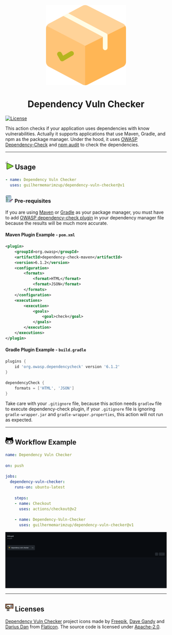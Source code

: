 <p align="center">
<a href="https://github.com/guilhermemarimzup/dependency-vuln-checker">
  <img src="./images/logo.png" width="250" />
</a>

<h1 align="center">Dependency Vuln Checker</h1>

[![License](https://img.shields.io/badge/License-Apache%202.0-blue.svg)](https://opensource.org/licenses/Apache-2.0)

This action checks if your application uses dependencies with know vulnerabilities. Actually it supports applications that use Maven, Gradle, and npm as the package manager. Under the hood, it uses [OWASP Dependency-Check](https://owasp.org/www-project-dependency-check/) and [npm audit](https://docs.npmjs.com/cli/v7/commands/npm-audit) to check the dependencies.

---

<h2>
    <img src="./images/usage.svg" alt="Usage icon" width="25px"/> Usage
</h2>

```yaml
- name: Dependency Vuln Checker
  uses: guilhermemarimzup/dependency-vuln-checker@v1
```

<h3>
    <img src="./images/pre-requisites.svg" alt="Pre-requisites icon" width="25px"/> Pre-requisites
</h3>

If you are using [Maven](https://maven.apache.org/) or [Gradle](https://gradle.org/) as your package manager, you must have to add [OWASP dependency-check plugin](https://jeremylong.github.io/DependencyCheck/modules.html) in your dependency manager file because the results will be much more accurate.

#### Maven Plugin Example - `pom.xml`

```xml
<plugin>
    <groupId>org.owasp</groupId>
    <artifactId>dependency-check-maven</artifactId>
    <version>6.1.2</version>
    <configuration>
        <formats>
            <format>HTML</format>
            <format>JSON</format>
        </formats>
    </configuration>
    <executions>
        <execution>
            <goals>
                <goal>check</goal>
            </goals>
        </execution>
    </executions>
</plugin>
```

#### Gradle Plugin Example - `build.gradle`

```gradle
plugins {
	id 'org.owasp.dependencycheck' version '6.1.2'
}

dependencyCheck {
    formats = ['HTML', 'JSON']
}
```

Take care with your `.gitignore` file, because this action needs `gradlew` file to execute dependency-check plugin, if your `.gitignore` file is ignoring `gradle-wrapper.jar` and `gradle-wrapper.properties`, this action will not run as expected.

---

<h2>
    <img src="./images/github-actions-logo.svg" alt="GitHub Actions icon" width="25px"/> Workflow Example
</h2>
 

```yaml
name: Dependency Vuln Checker

on: push

jobs:
  dependency-vuln-checker:
    runs-on: ubuntu-latest

    steps:
    - name: Checkout
      uses: actions/checkout@v2

    - name: Dependency-Vuln-Checker
      uses: guilhermemarimzup/dependency-vuln-checker@v1
```

<img src="images/action-running.gif" />

---

<h2>
    <img src="./images/licenses.svg" alt="Licenses icon" width="25px"/> Licenses
</h2>

[Dependency Vuln Checker](https://github.com/guilhermemarimzup/dependency-vuln-checker) project icons made by [Freepik](https://www.flaticon.com/authors/freepik), [Dave Gandy](https://www.flaticon.com/authors/dave-gandy) and [Darius Dan](https://www.flaticon.com/authors/darius-dan) from [Flaticon](https://www.flaticon.com/). The source code is licensed under [Apache-2.0](https://opensource.org/licenses/Apache-2.0).